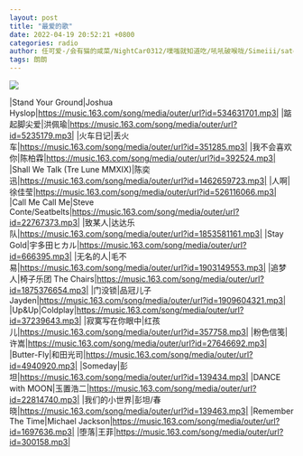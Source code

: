 ```yaml
---
layout: post
title: "最爱的歌"
date: 2022-04-19 20:52:21 +0800
categories: radio
author: 任可爱-/会有猫的咸菜/NightCar0312/噗嗤就知道吃/吼吼破喉咙/Simeiii/satoshi的鱼/迟豫_
tags: 朗朗
---
```

![]({{site.baseurl}}/images/cover_20220419.jpg)

|Stand Your Ground|Joshua Hyslop|https://music.163.com/song/media/outer/url?id=534631701.mp3|
|踮起脚尖爱|洪佩瑜|https://music.163.com/song/media/outer/url?id=5235179.mp3|
|火车日记|丢火车|https://music.163.com/song/media/outer/url?id=351285.mp3|
|我不会喜欢你|陈柏霖|https://music.163.com/song/media/outer/url?id=392524.mp3|
|Shall We Talk (Tre Lune MMXIX)|陈奕迅|https://music.163.com/song/media/outer/url?id=1462659723.mp3|
|人啊|徐佳莹|https://music.163.com/song/media/outer/url?id=526116066.mp3|
|Call Me Call Me|Steve Conte/Seatbelts|https://music.163.com/song/media/outer/url?id=22767373.mp3|
|致某人|达达乐队|https://music.163.com/song/media/outer/url?id=1853581161.mp3|
|Stay Gold|宇多田ヒカル|https://music.163.com/song/media/outer/url?id=666395.mp3|
|无名的人|毛不易|https://music.163.com/song/media/outer/url?id=1903149553.mp3|
|追梦人|椅子乐团 The Chairs|https://music.163.com/song/media/outer/url?id=1875376654.mp3|
|门没锁|品冠儿子Jayden|https://music.163.com/song/media/outer/url?id=1909604321.mp3|
|Up&Up|Coldplay|https://music.163.com/song/media/outer/url?id=37239643.mp3|
|寂寞写在你眼中|红孩儿|https://music.163.com/song/media/outer/url?id=357758.mp3|
|粉色信笺|许嵩|https://music.163.com/song/media/outer/url?id=27646692.mp3|
|Butter-Fly|和田光司|https://music.163.com/song/media/outer/url?id=4940920.mp3|
|Someday|彭坦|https://music.163.com/song/media/outer/url?id=139434.mp3|
|DANCE with MOON|玉置浩二|https://music.163.com/song/media/outer/url?id=22814740.mp3|
|我们的小世界|彭坦/春晓|https://music.163.com/song/media/outer/url?id=139463.mp3|
|Remember The Time|Michael Jackson|https://music.163.com/song/media/outer/url?id=1697636.mp3|
|堕落|王菲|https://music.163.com/song/media/outer/url?id=300158.mp3|

